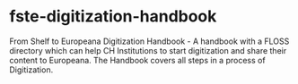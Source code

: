 # fste-digitization-handbook
From Shelf to Europeana Digitization Handbook - A handbook with a FLOSS directory which can help CH Institutions to start digitization and share their content to Europeana. The Handbook covers all steps in a process of Digitization.
